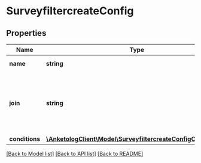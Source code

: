 # SurveyfiltercreateConfig

## Properties
Name | Type | Description | Notes
------------ | ------------- | ------------- | -------------
**name** | **string** | Название фильтра | [optional] 
**join** | **string** | Логический оператор  * &#x60;and&#x60; - логическое \&quot;и\&quot; * &#x60;or&#x60; - логическое \&quot;или\&quot; | [optional] 
**conditions** | [**\AnketologClient\Model\SurveyfiltercreateConfigConditions[]**](SurveyfiltercreateConfigConditions.md) |  | [optional] 

[[Back to Model list]](../README.md#documentation-for-models) [[Back to API list]](../README.md#documentation-for-api-endpoints) [[Back to README]](../README.md)


